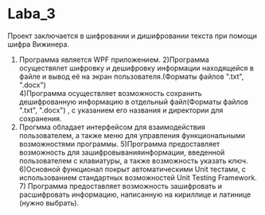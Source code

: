 # Laba_3

Проект заключается в шифровании и дишифровании текста при помощи шифра Вижинера.
1) Программа является WPF приложением.
2)Программа осуществялет шифровку и дешифровку информации
 находящейся в файле и вывод её на экран пользователя.(Форматы файлов ".txt", ".docx")  
4)Программа осуществляет возможность сохранить
дешифрованную информацию в отдельный файл(Форматы файлов ".txt", ".docx") , с указанием его названия и
 директории для сохранения.
4) Прогмма обладает интерфейсом для взаимодействия 
пользователем, а также меню для управления функциональными
возможностями программы.
5)Программа предоставляет возможность для зашифровыванияинформации, введенной пользователем с клавиатуры, а также возможность указать ключ. 6)Основной функционал  покрыт автоматическими Unit тестами, с использованием стандартных возможностей Unit Testing Framework. 7) Программа предоставляет возможность зашифровать и расшифровать информацию, написанную на кириллице и латинице (нужно выбрать).
